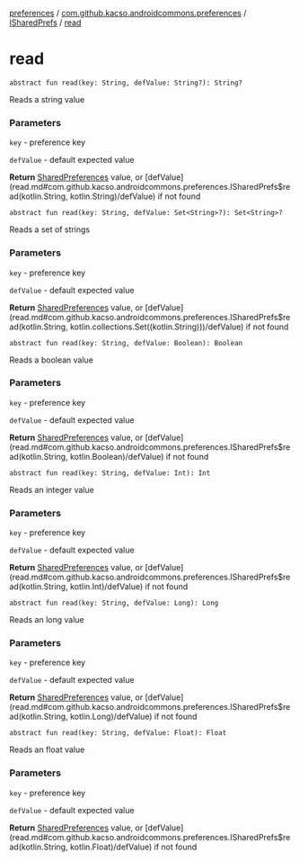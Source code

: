 [preferences](../../index.md) / [com.github.kacso.androidcommons.preferences](../index.md) / [ISharedPrefs](index.md) / [read](.)

# read

`abstract fun read(key: String, defValue: String?): String?`

Reads a string value

### Parameters

`key` - preference key

`defValue` - default expected value

**Return**
[SharedPreferences](#) value, or [defValue](read.md#com.github.kacso.androidcommons.preferences.ISharedPrefs$read(kotlin.String, kotlin.String)/defValue) if not found

`abstract fun read(key: String, defValue: Set<String>?): Set<String>?`

Reads a set of strings

### Parameters

`key` - preference key

`defValue` - default expected value

**Return**
[SharedPreferences](#) value, or [defValue](read.md#com.github.kacso.androidcommons.preferences.ISharedPrefs$read(kotlin.String, kotlin.collections.Set((kotlin.String)))/defValue) if not found

`abstract fun read(key: String, defValue: Boolean): Boolean`

Reads a boolean value

### Parameters

`key` - preference key

`defValue` - default expected value

**Return**
[SharedPreferences](#) value, or [defValue](read.md#com.github.kacso.androidcommons.preferences.ISharedPrefs$read(kotlin.String, kotlin.Boolean)/defValue) if not found

`abstract fun read(key: String, defValue: Int): Int`

Reads an integer value

### Parameters

`key` - preference key

`defValue` - default expected value

**Return**
[SharedPreferences](#) value, or [defValue](read.md#com.github.kacso.androidcommons.preferences.ISharedPrefs$read(kotlin.String, kotlin.Int)/defValue) if not found

`abstract fun read(key: String, defValue: Long): Long`

Reads an long value

### Parameters

`key` - preference key

`defValue` - default expected value

**Return**
[SharedPreferences](#) value, or [defValue](read.md#com.github.kacso.androidcommons.preferences.ISharedPrefs$read(kotlin.String, kotlin.Long)/defValue) if not found

`abstract fun read(key: String, defValue: Float): Float`

Reads an float value

### Parameters

`key` - preference key

`defValue` - default expected value

**Return**
[SharedPreferences](#) value, or [defValue](read.md#com.github.kacso.androidcommons.preferences.ISharedPrefs$read(kotlin.String, kotlin.Float)/defValue) if not found

